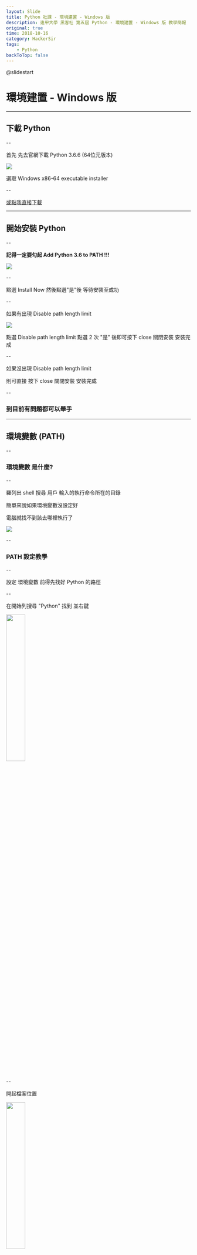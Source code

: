 ```yaml
---
layout: Slide
title: Python 社課 - 環境建置 - Windows 版
description: 逢甲大學 黑客社 第五屆 Python - 環境建置 - Windows 版 教學簡報
original: true
time: 2018-10-16
category: HackerSir
tags:
    - Python
backToTop: false
---
```


@slidestart

# 環境建置 - Windows 版

---

## 下載 Python

--

首先 先去官網下載 Python 3.6.6 (64位元版本)

![](1.png)

選取 Windows x86-64 executable installer

--

<a href="https://www.python.org/ftp/python/3.6.6/python-3.6.6-amd64.exe" target="_blank" data-preview-link="false">或點我直接下載</a>

---

## 開始安裝 Python

--

**記得一定要勾起 Add Python 3.6 to PATH !!!**

![](2.png)

--

點選 Install Now 然後點選"是"後 等待安裝至成功

--

如果有出現 Disable path length limit

![](3.png)

點選 Disable path length limit 點選 2 次 "是" 後即可按下 close 關閉安裝 安裝完成

--

如果沒出現 Disable path length limit

則可直接 按下 close 關閉安裝 安裝完成

--

### **到目前有問題都可以舉手**

---

## 環境變數 (PATH)

--

### 環境變數 是什麼?

--

羅列出 shell 搜尋 用戶 輸入的執行命令所在的目錄

簡單來說如果環境變數沒設定好

電腦就找不到該去哪裡執行了

![](4.png)

--

### PATH 設定教學

--

設定 環境變數 前得先找好 Python 的路徑

--

在開始列搜尋 "Python" 找到 並右鍵

<img src="5.png" width="32%" height="">

--

開起檔案位置

<img src="6.png" width="32%" height="">

--

進入到程式目錄 找到 Python3.6(64-bit) 右鍵 "內容"

<img src="7.png" width="80%" height="">

--

選取 "捷徑" 

複製 "開始位置" 

<img src="8.png" width="37%" height="">

--

到桌面 按下你的 Win 鍵

<img src="9.png" width="53%" height="">

--

輸入 "環境變數"

<img src="10.png" width="33%" height="">

--

點選 "進階"

<img src="11.png" width="52%" height="">

--

點選 "環境變數"

<img src="12.png" width="52%" height="">

--

選擇 "Path" 然後按 "編輯"

<img src="13.png" width="60%" height="">

--

點選 "新增"

<img src="14.png" width="60%" height="">

--

把 剛剛複製 的路徑加進去 

**路徑大家不一定相同**

<img src="15.png" width="53%" height="">

--

再點選新增

把 剛剛複製的路徑

後面再加上 "\Scripts\"

--

應加入變數路徑為

"......\Python\Python36\"

"......\Python\Python36\Scripts\"

--

確認添加兩個變數路徑後 按 "確定" 離開

<img src="16.png" width="60%" height="">

---

## 安裝 pip

--

### pip 是什麼 ?

--

pip 是一個以 Python 寫成的軟體包管理系統

簡單來講 pip 可以幫你安裝 Python 的插件

--

各位很幸福 Python 3.6 已經幫你包好了

不然之前都是要另外安裝

---

### pip 基本語法

--

打開 cmd (命令提示視窗)

![](17.png)

--

然後輸入 `pip -V`

<img src="18.jpg" width="65%" height="">

這邊大家的版本**可能**會不太一樣

等等會教大家怎麼升級

--

pip 的 基本語法是

`pip <command> [option]`

command 跟 option 要打什麼下面都有列出來

option 要不要打都可以

--

看 pip 的版本

`pip -V`

> 注意是大寫的 V

--

安裝插件

`pip install 插件名稱`

> 基本上社課只會用到安裝的功能而已

--

移除插件

`pip uninstall 插件名稱`

--

看你安裝的全部插件

+ `pip freeze`
+ `pip list`

---

## 安裝 jupyter notebook

--

### jupyter notebook 是什麼 ?

--

Jupyer Notebook（以前稱為 IPython notebook）

是一個介於

IDE (Pycharm, Spider) 以及 Editor(Sublime text, Atom, VScode, 記事本) 之間

一個讓你可以寫 code 的工具

**簡單來講可以用他寫 code 跟執行啦**

--

### 如何安裝 jupyter notebook

--

打開 cmd (命令提示視窗)

![](19.png)

--

右鍵 點擊

以系統管理員身份執行 打開 cmd

<img src="20.png" width="33%" height="">

--

對 cmd 下 升級 pip

```shell
python -m pip install --upgrade pip
```

--

等待升級 pip 後

對 cmd 下

```shell
pip install jupyter notebook
```

--

中間會跑一堆長這樣的東西

![](21.png)

直到最後出現 Successfully......

--

### **到目前有問題都可以舉手**

剛剛有出現 <font color="red">紅字</font> 的請舉手

---

## 開啟 jupyter notebook

--

好 那現在再開啟 cmd

(忘了怎麼開 自己去看前面)

--

對 cmd 下

``` shell
jupyter notebook
```

--

然後就會在 cmd 看到這個畫面

![](22.png)

--

同時你的預設瀏覽器會打開到這個畫面

| chrome 版本 | ie 版本 |
| :---: | :---: |
| <img src="23.png" width="83%" height=""> | ![](24.png) |

--

**如果沒有出現**

回到 cmd 找到

<img src="25.png" width="78%" height="">

複製下方的網址貼到瀏覽器

(開頭是 `http://localhost:8888/` 的那串)

---

## Python 版 "Hello world"

--

把檔案建在你要的地方(舉例：Desktop 桌面)

![](26.png)

點進去~~~

--

點選 New 選擇 Python 3

![](27.png)

--

操作介面介紹

![](28.png)

--

檔名改成 Hello World 

程式碼：

```python
print("Hello World !!!")
```

--

然後 Run

或是按 `ctrl` + `enter`

![](29.png)

--

恭喜你(妳)學會了 Python

--

的萬分之一了

請繼續加油 社課記得都要來ㄛ

P.S. 還沒繳社費的 可以繳一下 謝謝!!!

--

![](30.png)

---

## 補充介紹

---

### VS Code

--

VS Code 全名 Visual Studio Code

由微軟開發的**文字編輯器**

但他可以安裝很多擴充的功能

讓他也可以編譯

內建了 Git (版本控制)、代碼補全...

很多功能

--

但社課不會用到他

因為社課要做的事還蠻簡單的

所以用不到他

不過還是介紹一下

--

![](31.png)

<a href="https://code.visualstudio.com/docs/?dv=win" target="_blank" data-preview-link="false">想下載的可以下載</a>

---

### Anaconda

--

![](32.png)

這是一個對新手很友善的 coding 環境

但 他很肥大

--

他把很多你可能用到的功能直接包進去

但

其實你用不到

--

剛剛上面課程講到的東西

你只需要下載並安裝他就好了

<a href="https://www.anaconda.com/download/" target="_blank" data-preview-link="false">Anaconda 官網載點</a>

--

下載 Python 3.6 version (64-Bit)

--

裝好你會得到

![](33.png)

開啟 jupyter notebook 只要點下去就好

--

Ancounda Prompt

你可以把它當成 Ancounda 的 cmd

Spyder 也是一個可以 coding 的地方

--

大概這樣~~~

@slideend
